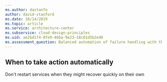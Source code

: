 ```yaml
---
ms.author: dastanfo
author: david-stanford
ms.date: 10/14/2019
ms.topic: article
ms.service: architecture-center
ms.subservice: cloud-design-principles
ms.uid: ae2bd1f4-8fe9-46ba-9e23-18c01d5b2e40
ms.assessment_question: Balanced automation of failure handling with the ability to respond to transient failures
---
```

## When to take action automatically

Don't restart services when they might recover quickly on their own
